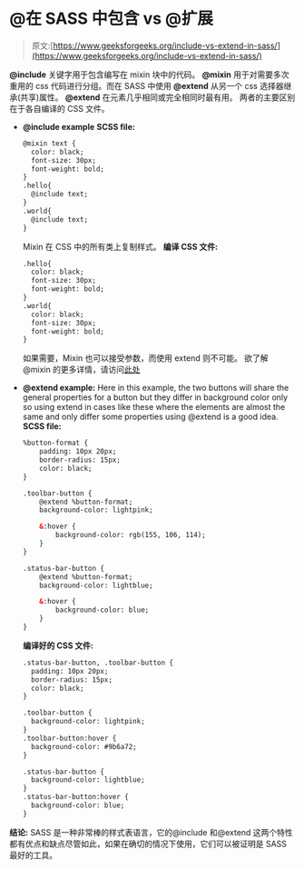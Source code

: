 # @在 SASS 中包含 vs @扩展

> 原文:[https://www.geeksforgeeks.org/include-vs-extend-in-sass/](https://www.geeksforgeeks.org/include-vs-extend-in-sass/)

**@include** 关键字用于包含编写在 mixin 块中的代码。 **@mixin** 用于对需要多次重用的 css 代码进行分组。而在 SASS 中使用 **@extend** 从另一个 css 选择器继承(共享)属性。 **@extend** 在元素几乎相同或完全相同时最有用。
两者的主要区别在于各自编译的 CSS 文件。

*   **@include example**
    **SCSS file:**

    ```html
    @mixin text {
      color: black;
      font-size: 30px;
      font-weight: bold;
    }
    .hello{
      @include text; 
    }
    .world{
      @include text;
    }
    ```

    Mixin 在 CSS 中的所有类上复制样式。
    **编译 CSS 文件:**

    ```html
    .hello{
      color: black;
      font-size: 30px;
      font-weight: bold;
    }
    .world{
      color: black;
      font-size: 30px;
      font-weight: bold;
    }

    ```

    如果需要，Mixin 也可以接受参数，而使用 extend 则不可能。
    欲了解@mixin 的更多详情，请访问[此处](https://www.geeksforgeeks.org/sass-mixin-and-include/)

*   **@extend example:**
    Here in this example, the two buttons will share the general properties for a button but they differ in background color only so using extend in cases like these where the elements are almost the same and only differ some properties using @extend is a good idea.
    **SCSS file:**

    ```html
    %button-format {
        padding: 10px 20px;
        border-radius: 15px;
        color: black;
    }

    .toolbar-button {
        @extend %button-format;
        background-color: lightpink;

        &:hover {
            background-color: rgb(155, 106, 114);
        }
    }

    .status-bar-button {
        @extend %button-format;
        background-color: lightblue;

        &:hover {
            background-color: blue;
        }
    }
    ```

    **编译好的 CSS 文件:**

    ```html
    .status-bar-button, .toolbar-button {
      padding: 10px 20px;
      border-radius: 15px;
      color: black;
    }

    .toolbar-button {
      background-color: lightpink;
    }
    .toolbar-button:hover {
      background-color: #9b6a72;
    }

    .status-bar-button {
      background-color: lightblue;
    }
    .status-bar-button:hover {
      background-color: blue;
    }

    ```

**结论:**
SASS 是一种非常棒的样式表语言，它的@include 和@extend 这两个特性都有优点和缺点尽管如此，如果在确切的情况下使用，它们可以被证明是 SASS 最好的工具。